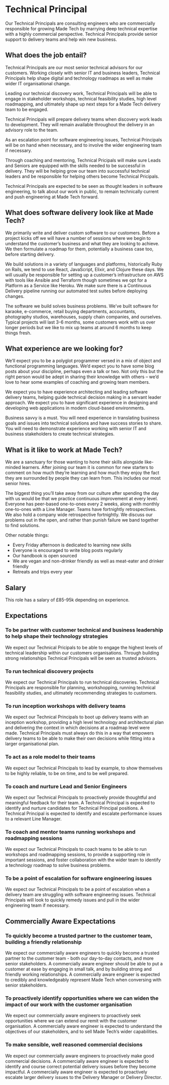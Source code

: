 # Technical Principal

Our Technical Principals are consulting engineers who are commercially responsible for growing Made Tech by marrying deep technical expertise with a highly commercial perspective. Technical Principals provide senior support to delivery teams and help win new business.

## What does the job entail?

Technical Principals are our most senior technical advisors for our customers. Working closely with senior IT and business leaders, Technical Principals help shape digital and technology roadmaps as well as make wider IT organisational change.

Leading our technical discovery work, Technical Principals will be able to engage in stakeholder workshops, technical feasibility studies, high level roadmapping, and ultimately shape up next steps for a Made Tech delivery team to be engaged.

Technical Principals will prepare delivery teams when discovery work leads to development. They will remain available throughout the delivery in an advisory role to the team.

As an escalation point for software engineering issues, Technical Principals will be on hand when necessary, and to involve the wider engineering team if necessary.

Through coaching and mentoring, Technical Pricipals will make sure Leads and Seniors are equipped with the skills needed to be successful in delivery. They will be helping grow our team into successful technical leaders and be responsible for helping others become Technical Pricipals.

Technical Principals are expected to be seen as thought leaders in software engineering, to talk about our work in public, to remain technically current and push engineering at Made Tech forward.

## What does software delivery look like at Made Tech?

We primarily write and deliver custom software to our customers. Before a project kicks off we will have a number of sessions where we begin to understand the customer’s business and what they are looking to achieve. We then formulate a roadmap for them, potentially a business case too, before starting delivery.

We build solutions in a variety of languages and platforms, historically Ruby on Rails, we tend to use React, JavaScript, Elixir, and Clojure these days. We will usually be responsible for setting up a customer’s infrastructure on AWS with tools like Ansible and Terraform though sometimes we opt for a Platform as a Service like Heroku. We make sure there is a Continuous Delivery pipeline running our automated test suites before deploying changes.

The software we build solves business problems. We’ve built software for karaoke, e-commerce, retail buying departments, accountants, photography studios, warehouses, supply chain companies, and ourselves. Typical projects will last 3-6 months, some customers work with us over longer periods but we like to mix up teams at around 6 months to keep things fresh.

## What experience are we looking for?

We’ll expect you to be a polyglot programmer versed in a mix of object and functional programming languages. We’d expect you to have some blog posts about your discipline, perhaps even a talk or two. Not only this but the right person would be adept in sharing their knowledge with others – we’d love to hear some examples of coaching and growing team members.

We expect you to have experience architecting and leading software delivery teams, helping guide technical decision making in a servant leader approach. We expect you to have significant experience in designing and developing web applications in modern cloud-based environments.

Business savvy is a must. You will need experience in translating business goals and issues into technical solutions and have success stories to share. You will need to demonstrate experience working with senior IT and business stakeholders to create technical strategies.

## What is it like to work at Made Tech?

We are a sanctuary for those wanting to hone their skills alongside like-minded learners. After joining our team it is common for new starters to comment on how much they’re learning and how much they enjoy the fact they are surrounded by people they can learn from. This includes our most senior hires.

The biggest thing you’ll take away from our culture after spending the day with us would be that we practice continuous improvement at every level. Everyone has peer-based one-to-ones every 2 weeks, along with monthly one-to-ones with a Line Manager. Teams have fortnightly retrospectives. We also hold a company wide retrospective fortnightly. We discuss our problems out in the open, and rather than punish failure we band together to find solutions.

Other notable things:

- Every Friday afternoon is dedicated to learning new skills
- Everyone is encouraged to write blog posts regularly
- Our handbook is open sourced
- We are vegan and non-drinker friendly as well as meat-eater and drinker friendly
- Retreats and trips every year

## Salary

This role has a salary of £85-95k depending on experience.


## Expectations

### To be partner with customer technical and business leadership to help shape their technology strategies

We expect our Technical Pricipals to be able to engage the highest levels of technical leadership within our customers organisations. Through building strong relationships Technical Principals will be seen as trusted advisors.

### To run technical discovery projects

We expect our Technical Principals to run technical discoveries. Technical Principals are responsible for planning, workshopping, running technical feasibility studies, and ultimately recommending strategies to customers.

### To run inception workshops with delivery teams

We expect our Technical Principals to boot up delivery teams with an inception workshop, providing a high level technology and architectural plan and delivering the context in which decisions at a roadmap level were made. Technical Principals must always do this in a way that empowers delivery teams to be able to make their own decisions while fitting into a larger organisational plan.

### To act as a role model to their teams

We expect our Technical Principals to lead by example, to show themselves to be highly reliable, to be on time, and to be well prepared.

### To coach and nurture Lead and Senior Engineers

We expect our Technical Principals to proactively provide thoughtful and meaningful feedback for their team. A Technical Principal is expected to identify and nurture candidates for Technical Principal positions. A Technical Principal is expected to identify and escalate performance issues to a relevant Line Manager.

### To coach and mentor teams running workshops and roadmapping sessions

We expect our Technical Principals to coach teams to be able to run workshops and roadmapping sessions, to provide a supporting role in important sessions, and foster collaboration with the wider team to identify a technology roadmap to solve business problems.

### To be a point of escalation for software engineering issues

We expect our Technical Principals to be a point of escalation when a delivery team are struggling with software engineering issues. Technical Principals will look to quickly remedy issues and pull in the wider engineering team if necessary.

## Commercially Aware Expectations

### To quickly become a trusted partner to the customer team, building a friendly relationship

We expect our commercially aware engineers to quickly become a trusted partner to the customer team - both our day-to-day contacts, and more senior stakeholders. A commercially aware engineer should be able to put a customer at ease by engaging in small talk, and by building strong and friendly working relationships. A commercially aware engineer is expected to credibly and knowledgeably represent Made Tech when conversing with senior stakeholders.

### To proactively identify opportunities where we can widen the impact of our work with the customer organisation

We expect our commercially aware engineers to proactively seek opportunities where we can extend our remit with the customer organisation. A commercially aware engineer is expected to understand the objectives of our stakeholders, and to sell Made Tech’s wider capabilities.

### To make sensible, well reasoned commercial decisions

We expect our commercially aware engineers to proactively make good commercial decisions. A commercially aware engineer is expected to identify and course correct potential delivery issues before they become impactful. A commercially aware engineer is expected to proactively escalate larger delivery issues to the Delivery Manager or Delivery Director.